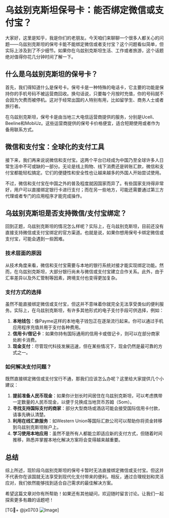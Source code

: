 # 乌兹别克斯坦保号卡：能否绑定微信或支付宝？

大家好，这里是知乎，我是你们的老朋友。今天咱们来聊聊一个很多人都关心的问题——乌兹别克斯坦的保号卡能不能绑定微信或者支付宝？这个问题看似简单，但实际上涉及到了不少细节。如果你在乌兹别克斯坦生活、工作或者旅游，这个话题绝对值得你花几分钟时间了解一下。

## 什么是乌兹别克斯坦的保号卡？

首先，我们得知道什么是保号卡。保号卡是一种特殊的电话卡，它主要的功能是保持你的手机号码不被运营商回收。换句话说，只要每个月按时充值，你的号码就不会因为欠费而被停机。这对于经常出国的人特别有用，比如留学生、商务人士或者旅行者。

在乌兹别克斯坦，保号卡是由当地三大电信运营商提供的服务，分别是Ucell、Beeline和MobiUz。这些运营商提供的保号卡价格便宜，适合短期使用或者作为备用联系方式。

## 微信和支付宝：全球化的支付工具

接下来，我们再来说说微信和支付宝。这两个平台已经成为中国乃至全球许多人日常生活中不可或缺的一部分。无论是线上购物、线下消费还是转账汇款，微信和支付宝都能轻松搞定。它们的便捷性和安全性也让越来越多的外国人开始尝试使用。

不过，微信和支付宝在中国之外的普及程度就因国家而异了。有些国家支持得非常好，用户可以直接绑定银行卡进行支付；而在另一些地方，可能还需要通过第三方代理或者专门的应用程序才能完成操作。

## 乌兹别克斯坦是否支持微信/支付宝绑定？

回到正题，乌兹别克斯坦的情况怎么样呢？实际上，在乌兹别克斯坦，目前还没有直接支持微信或支付宝绑定的官方渠道。也就是说，如果你想用保号卡绑定微信或支付宝，可能会遇到一些困难。

### 技术层面的原因

从技术角度来看，微信和支付宝需要与本地的银行系统对接才能实现绑定功能。然而，在乌兹别克斯坦，大部分银行尚未与微信或支付宝建立合作关系。此外，由于汇率差异以及外汇管制等因素，跨境支付也变得更加复杂。

### 支付方式的选择

虽然不能直接绑定微信或支付宝，但这并不意味着你就完全无法享受类似的便利服务。实际上，在乌兹别克斯坦，有许多其他形式的电子支付手段可供选择，例如：

1. **本地钱包**：像Payme这样的本地电子钱包正在逐渐流行起来。你可以通过手机应用程序充值并用于支付各种费用。
2. **信用卡/借记卡**：如果你持有国际通用的信用卡或借记卡，则可以在部分商家处刷卡消费。
3. **现金支付**：尽管现代科技发展迅速，但在某些情况下，现金仍然是最可靠的方式之一。

### 如何解决支付问题？

既然直接绑定微信或支付宝行不通，那我们应该怎么办呢？这里给大家提供几个小建议：

1. **提前准备人民币现金**：如果你计划长时间居住在乌兹别克斯坦，可以考虑携带一定数量的人民币现金，以便于兑换成当地货币苏姆（Som）。
2. **寻找支持国际支付的商家**：部分大型商场或酒店可能会接受国际信用卡付款，请事先确认清楚。
3. **利用在线汇款服务**：如Western Union等国际汇款公司可以帮助你将资金转移到乌兹别克斯坦账户上。
4. **学习使用本地应用**：虽然不是所有人都能立即适应新的支付方式，但随着时间推移，熟悉并掌握本地化解决方案将会变得越来越重要。

## 总结

综上所述，现阶段乌兹别克斯坦的保号卡暂时无法直接绑定微信或支付宝。但这并不代表你在该国就无法享受到现代化支付带来的便利。相反，通过合理规划和灵活应对，我们依然能够找到适合自己需求的最佳解决方案。

希望这篇文章对你有所帮助！如果还有其他疑问，欢迎随时留言讨论。让我们一起探索更多有趣的话题吧！

[TG💪+ @jx0703 ![Image](https://github.com/user-attachments/assets/dbca1d08-cadb-493c-b0ec-ad6f7a83f270)]